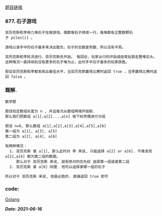 [题目链接](https://leetcode-cn.com/problems/stone-game/)
    
### 877. 石子游戏
    亚历克斯和李用几堆石子在做游戏。偶数堆石子排成一行，每堆都有正整数颗石子 piles[i] 。
    
    游戏以谁手中的石子最多来决出胜负。石子的总数是奇数，所以没有平局。
    
    亚历克斯和李轮流进行，亚历克斯先开始。 每回合，玩家从行的开始或结束处取走整堆石头。 这种情况一直持续到没有更多的石子堆为止，此时手中石子最多的玩家获胜。
    
    假设亚历克斯和李都发挥出最佳水平，当亚历克斯赢得比赛时返回 true ，当李赢得比赛时返回 false 。 
   
### 题解.
    数学题
    
    题目给定数组长度为 n , 并且每次从数组两端开始取.
    那么我们把数组 a[1],a[2]....a[n] 按下标奇偶进行分组
    
    假设 n=6, 那么数组 a[1],a[2],a[3],a[4],a[5],a[6]
    第一组为 a[1], a[3], a[5]
    第二组为 a[2], a[4], a[6]
    
    有两种情况：
      1. 亚历克斯 拿 a[1], 那么此时对 李 来说, 只能选择 a[2] or a[6]. 不难发现 a[2],a[6] 都为第二组的数据。
         那么对于 亚历克斯 来说, 就有绝对的优先权 选择第一组或者第二组
      2. 亚历克斯 拿 a[6] 同理. 他可以选择拿哪一组的石子
      
    所以对于 亚历克斯 来说, 他是必胜的. 直接返回 true 即可  

### code:
[Golang](https://github.com/Archangel59/LeetCode/blob/main/877/877.go)  

***Date: 2021-06-16***